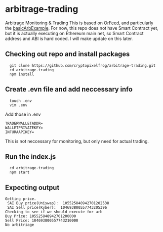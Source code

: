 # arbitrage-trading
Arbitrage Monitoring &amp; Trading 
This is based on [OrFeed](https://github.com/ProofSuite/OrFeed), and particularly the [basicArbExample](https://github.com/ProofSuite/OrFeed/tree/master/nodeJSAppExamples/basicArbExample%20). For now, this repo does not have Smart Contract yet, but it is actually executing on Ethereum main net, so Smart Contract address and ABI is hard coded. I will make update on this later.

## Checking out repo and install packages
```
  git clone https://github.com/cryptopixelfrog/arbitrage-trading.git
  cd arbitrage-trading
  npm install
```
## Create .evn file and add neccessary info
```
  touch .env
  vim .env
```
Add those in .env
```
TRADERWALLETADDR=
WALLETPRIVATEKEY=
INFURAAPIKEY=
```
This is not neccessary for monitoring, but only need for actual trading.

## Run the index.js
```
  cd arbitrage-trading
  npm start
```

## Expecting output
```
Getting price.
 SAI Buy price(Uniswap):  105525848942701202538
 SAI Sell price(Kyber):  104693800557743205396
Checking to see if we should execute for arb
Buy Price: 105525848942701200000
Sell Price: 104693800557743210000
No arbitriage
```

